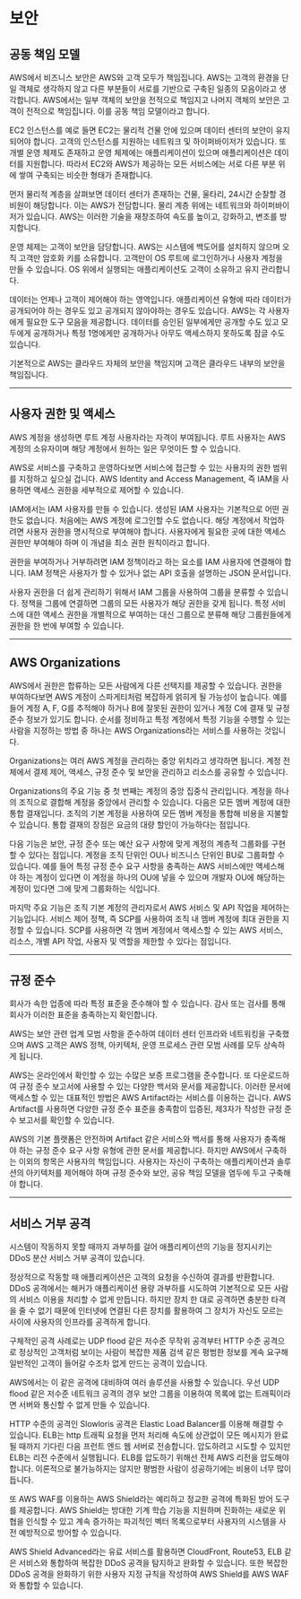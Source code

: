 # 보안

## 공동 책임 모델

AWS에서 비즈니스 보안은 AWS와 고객 모두가 책임집니다. AWS는 고객의 환경을 단일 객체로 생각하지 않고 다른 부분들이 서로를 기반으로 구축된 일종의 모음이라고 생각합니다. AWS에서는 일부 객체의 보안을 전적으로 책임지고 나머지 객체의 보안은 고객이 전적으로 책임집니다. 이를 공동 책임 모델이라고 합니다.

EC2 인스턴스를 예로 들면 EC2는 물리적 건물 안에 있으며 데이터 센터의 보안이 유지되어야 합니다. 고객의 인스턴스를 지원하는 네트워크 및 하이퍼바이저가 있습니다. 또 개별 운영 체제도 존재하고 운영 체제에는 애플리케이션이 있으며 애플리케이션은 데이터를 지원합니다. 따라서 EC2와 AWS가 제공하는 모든 서비스에는 서로 다른 부분 위에 쌓여 구축되는 비슷한 형태가 존재합니다.

먼저 물리적 계층을 살펴보면 데이터 센터가 존재하는 건물, 울타리, 24시간 순찰할 경비원이 해당합니다. 이는 AWS가 전담합니다. 물리 계층 위에는 네트워크와 하이퍼바이저가 있습니다. AWS는 이러한 기술을 재창조하여 속도를 높이고, 강화하고, 변조를 방지합니다.

운영 체제는 고객이 보안을 담당합니다. AWS는 시스템에 백도어를 설치하지 않으며 오직 고객만 암호화 키를 소유합니다. 고객만이 OS 루트에 로그인하거나 사용자 계정을 만들 수 있습니다. OS 위에서 실행되는 애플리케이션도 고객이 소유하고 유지 관리합니다.

데이터는 언제나 고객이 제어해야 하는 영역입니다. 애플리케이션 유형에 따라 데이터가 공개되어야 하는 경우도 있고 공개되지 않아야하는 경우도 있습니다. AWS는 각 사용자에게 필요한 도구 모음을 제공합니다. 데이터를 승인된 일부에게만 공개할 수도 있고 모두에게 공개하거나 특정 1명에게만 공개하거나 아무도 액세스하지 못하도록 잠글 수도 있습니다.

기본적으로 AWS는 클라우드 자체의 보안을 책임지며 고객은 클라우드 내부의 보안을 책임집니다.

---

## 사용자 권한 및 액세스

AWS 계정을 생성하면 루트 계정 사용자라는 자격이 부여됩니다. 루트 사용자는 AWS 계정의 소유자이며 해당 계정에서 원하는 일은 무엇이든 할 수 있습니다.

AWS로 서비스를 구축하고 운영하다보면 서비스에 접근할 수 있는 사용자의 권한 범위를 지정하고 싶으실 겁니다. AWS Identity and Access Management, 즉 IAM을 사용하면 액세스 권한을 세부적으로 제어할 수 있습니다.

IAM에서는 IAM 사용자를 만들 수 있습니다. 생성된 IAM 사용자는 기본적으로 어떤 권한도 없습니다. 처음에는 AWS 계정에 로그인할 수도 없습니다. 해당 계정에서 작업하려면 사용자 권한을 명시적으로 부여해야 합니다. 사용자에게 필요한 곳에 대한 액세스 권한만 부여해야 하며 이 개념을 최소 권한 원칙이라고 합니다.

권한을 부여하거나 거부하려면 IAM 정책이라고 하는 요소를 IAM 사용자에 연결해야 합니다. IAM 정책은 사용자가 할 수 있거나 없는 API 호출을 설명하는 JSON 문서입니다.

사용자 권한을 더 쉽게 관리하기 위해서 IAM 그룹을 사용하여 그룹을 분류할 수 있습니다. 정책을 그룹에 연결하면 그룹의 모든 사용자가 해당 권한을 갖게 됩니다. 특정 서비스에 대한 액세스 권한을 개별적으로 부여하는 대신 그룹으로 분류해 해당 그룹원들에게 권한을 한 번에 부여할 수 있습니다.

---

## AWS Organizations

AWS에서 권한은 합류하는 모든 사람에게 다른 선택지를 제공할 수 있습니다. 권한을 부여하다보면 AWS 계정이 스파게티처럼 복잡하게 얽히게 될 가능성이 높습니다. 예를 들어 계정 A, F, G를 추적해야 하거나 B에 잘못된 권한이 있거나 계정 C에 결재 및 규정 준수 정보가 있기도 합니다. 순서를 정비하고 특정 계정에서 특정 기능을 수행할 수 있는 사람을 지정하는 방법 중 하나는 AWS Organizations라는 서비스를 사용하는 것입니다.

Organizations는 여러 AWS 계정을 관리하는 중앙 위치라고 생각하면 됩니다. 계정 전체에서 결제 제어, 액세스, 규정 준수 및 보안을 관리하고 리소스를 공유할 수 있습니다.

Organizations의 주요 기능 중 첫 번째는 계정의 중앙 집중식 관리입니다. 계정을 하나의 조직으로 결합해 계정을 중앙에서 관리할 수 있습니다. 다음은 모든 멤버 계정에 대한 통합 결재입니다. 조직의 기본 계정을 사용하여 모든 멤버 계정을 통합해 비용을 지불할 수 있습니다. 통합 결재의 장점은 요금의 대량 할인이 가능하다는 점입니다.

다음 기능은 보안, 규정 준수 또는 예산 요구 사항에 맞게 계정의 계층적 그룹화를 구현할 수 있다는 점입니다. 계정을 조직 단위인 OU나 비즈니스 단위인 BU로 그룹화할 수 있습니다. 예를 들어 특정 규정 준수 요구 사항을 충족하는 AWS 서비스에만 액세스해야 하는 계정이 있다면 이 계정을 하나의 OU에 넣을 수 있으며 개발자 OU에 해당하는 계정이 있다면 그에 맞게 그룹화하는 식입니다.

마지막 주요 기능은 조직 기본 계정의 관리자로서 AWS 서비스 및 API 작업을 제어하는 기능입니다. 서비스 제어 정책, 즉 SCP를 사용하여 조직 내 멤버 계정에 최대 권한을 지정할 수 있습니다. SCP를 사용하면 각 멤버 계정에서 액세스할 수 있는 AWS 서비스, 리소스, 개별 API 작업, 사용자 및 역할을 제한할 수 있다는 점입니다.

---

## 규정 준수

회사가 속한 업종에 따라 특정 표준을 준수해야 할 수 있습니다. 감사 또는 검사를 통해 회사가 이러한 표준을 충족하는지 확인합니다.

AWS는 보안 관련 업계 모범 사항을 준수하여 데이터 센터 인프라와 네트워킹을 구축했으며 AWS 고객은 AWS 정책, 아키텍처, 운영 프로세스 관련 모범 사례를 모두 상속하게 됩니다.

AWS는 온라인에서 확인할 수 있는 수많은 보증 프로그램을 준수합니다. 또 다운로드하여 규정 준수 보고서에 사용할 수 있는 다양한 백서와 문서를 제공합니다. 이러한 문서에 액세스할 수 있는 대표적인 방법은 AWS Artifact라는 서비스를 이용하는 겁니다. AWS Artifact를 사용하면 다양한 규정 준수 표준을 충족함이 입증된, 제3자가 작성한 규정 준수 보고서를 확인할 수 있습니다.

AWS의 기본 플랫폼은 안전하며 Artifact 같은 서비스와 백서를 통해 사용자가 충족해야 하는 규정 준수 요구 사항 유형에 관한 문서를 제공합니다. 하지만 AWS에서 구축하는 이외의 항목은 사용자의 책임입니다. 사용자는 자신이 구축하는 애플리케이션과 솔루션의 아키텍처를 제어해야 하며 규정 준수와 보안, 공유 책임 모델을 염두에 두고 구축해야 합니다.

---

## 서비스 거부 공격

시스템이 작동하지 못할 때까지 과부하를 걸어 애플리케이션의 기능을 정지시키는 DDoS 분산 서비스 거부 공격이 있습니다.

정상적으로 작동할 때 애플리케이션은 고객의 요청을 수신하여 결과를 반환합니다. DDoS 공격에서는 해커가 애플리케이션 용량 과부하를 시도하여 기본적으로 모든 사람의 서비스 이용을 처리할 수 없게 만듭니다. 하지만 장치 한 대로 공격하면 충분한 타격을 줄 수 없기 때문에 인터넷에 연결된 다른 장치를 활용하여 그 장치가 자신도 모르는 사이에 사용자의 인프라를 공격하게 합니다.

구체적인 공격 사례로는 UDP flood 같은 저수준 무작위 공격부터 HTTP 수준 공격으로 정상적인 고객처럼 보이는 사람이 복잡한 제품 검색 같은 평범한 정보를 계속 요구해 일반적인 고객이 들어갈 수조차 없게 만드는 공격이 있습니다.

AWS에서는 이 같은 공격에 대비하여 여러 솔루션을 사용할 수 있습니다. 우선 UDP flood 같은 저수준 네트워크 공격의 경우 보안 그룹을 이용하여 목록에 없는 트래픽이라면 서버와 통신할 수 없게 만들 수 있습니다.

HTTP 수준의 공격인 Slowloris 공격은 Elastic Load Balancer를 이용해 해결할 수 있습니다. ELB는 http 트래픽 요청을 먼저 처리해 속도에 상관없이 모든 메시지가 완료될 때까지 기다린 다음 프런트 엔드 웹 서버로 전송합니다. 압도하려고 시도할 수 있지만 ELB는 리전 수준에서 실행됩니다. ELB를 압도하기 위해선 전체 AWS 리전을 압도해야 합니다. 이론적으로 불가능하지는 않지만 평범한 사람이 성공하기에는 비용이 너무 많이 듭니다.

또 AWS WAF를 이용하는 AWS Shield라는 예리하고 정교한 공격에 특화된 방어 도구를 제공합니다. AWS Shield는 방대한 기계 학습 기능을 지원하며 진화하는 새로운 위협을 인식할 수 있고 계속 증가하는 파괴적인 벡터 목록으로부터 사용자의 시스템을 사전 예방적으로 방어할 수 있습니다.

AWS Shield Advanced라는 유료 서비스를 활용하면 CloudFront, Route53, ELB 같은 서비스와 통합하여 복잡한 DDoS 공격을 탐지하고 완화할 수 있습니다. 또한 복잡한 DDoS 공격을 완화하기 위한 사용자 지정 규칙을 작성하여 AWS Shield를 AWS WAF와 통합할 수 있습니다.

